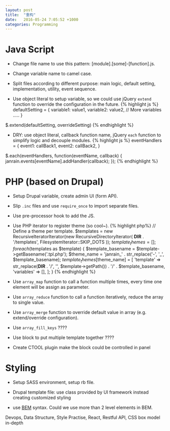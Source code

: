```yaml
---
layout: post
title:  "重构"
date:   2016-05-24 7:05:52 +1000
categories: Programming
---
```


Java Script
===========

- Change file name to use this pattern: [module].[some]-[function].js.

- Change variable name to camel case.

- Split files according to different purpose: main logic, default setting, implementation, utility, event sequence.

- Use object literal to setup variable, so we could use jQuery `extend` function to override the configuration in the future.
{% highlight js %}
defaultSetting = {
  variable1: value1,
  variable2: value2,
  // More variables .....
}

$.extend(defaultSetting, overrideSetting)
{% endhighlight %}

- DRY: use object literal, callback function name, jQuery `each` function to simplify logic and decouple modules.
{% highlight js %}
eventHandlers = {
  event1: callBack1,
  event2: callBack2,
}

$.each(eventHandlers, function(eventName, callback) {
  janrain.events[eventName].addHandler(callback);
});
{% endhighlight %}

PHP (based on Drupal)
=====================

- Setup Drupal variable, create admin UI (form API).

- Slip `.inc` files and use `require_once` to import separate files.

- Use pre-processor hook to add the JS.

- Use PHP iterator to register theme (so cool~).
{% highlight php%}
   // Define a theme per template.
   $templates = new RecursiveIteratorIterator(new RecursiveDirectoryIterator(
     __DIR__ . '/templates', FilesystemIterator::SKIP_DOTS
   ));
   $template_themes = [];
   foreach ($templates as $template) {
     $template_basename = $template->getBasename('.tpl.php');
     $theme_name = 'janrain_' . str_replace('-', '_', $template_basename);
     $template_themes[$theme_name] = [
       'template'  => str_replace(__DIR__ . '/', '', $template->getPath()) . '/' . $template_basename,
       'variables' => [],
     ];
   }
{% endhighlight %}

- Use `array_map` function to call a function multiple times, every time one element will be assign as parameter.

- Use `array_reduce` function to call a function iteratively, reduce the array to single value.

- Use `array_merge` function to override default value in array (e.g. extend/override configuration).

- Use `array_fill_keys` ????

- Use block to put multiple template together ????

- Create CTOOL plugin make the block could be controlled in panel


Styling
===========

- Setup SASS environment, setup rb file.

- Drupal template file: use class provided by UI framework instead creating customized styling

- use [BEM](http://getbem.com/introduction/) syntax. Could we use more than 2 level elements in BEM.



Devops, Data Structure, Style Practise, React, Restful API, CSS box model in-depth
